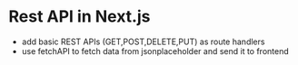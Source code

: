 # Rest API in Next.js

-   add basic REST APIs (GET,POST,DELETE,PUT) as route handlers
-   use fetchAPI to fetch data from jsonplaceholder and send it to frontend

